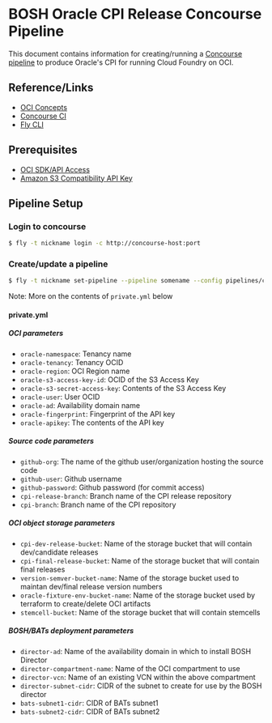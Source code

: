 # BOSH Oracle CPI Release Concourse Pipeline

This document contains information for creating/running a [Concourse pipeline](https://pivotal.io/concourse) to produce Oracle's CPI for running Cloud Foundry on OCI. 

## Reference/Links

* [OCI Concepts](https://docs.us-phoenix-1.oraclecloud.com/Content/GSG/Concepts/concepts.htm)
* [Concourse CI](https://concourse.ci/introduction.html)
* [Fly CLI](https://concourse.ci/fly-cli.html)

## Prerequisites

* [OCI SDK/API Access](https://docs.us-phoenix-1.oraclecloud.com/Content/API/Concepts/sdkconfig.htm)
* [Amazon S3 Compatibility API Key](https://docs.us-phoenix-1.oraclecloud.com/Content/Object/Tasks/s3compatibleapi.htm?Highlight=s3#APIsupport) 

## Pipeline Setup
 
### Login to concourse
```bash
$ fly -t nickname login -c http://concourse-host:port
```

### Create/update a pipeline
```bash
$ fly -t nickname set-pipeline --pipeline somename --config pipelines/cpi-release-pipeline.yml --load-vars-from private.yml
```

Note: More on the contents of `private.yml` below

#### private.yml
##### OCI parameters 
 
* `oracle-namespace`: Tenancy name  
* `oracle-tenancy`: Tenancy OCID  
* `oracle-region`: OCI Region name
* `oracle-s3-access-key-id`: OCID of the S3 Access Key
* `oracle-s3-secret-access-key`: Contents of the S3 Access Key
* `oracle-user`: User OCID
* `oracle-ad`: Availability domain name
* `oracle-fingerprint`: Fingerprint of the API key
* `oracle-apikey`: The contents of the API key

##### Source code parameters 
* `github-org`: The name of the github user/organization hosting the source code
* `github-user`: Github username
* `github-password`: Github password (for commit access)
* `cpi-release-branch`: Branch name of the CPI release repository
* `cpi-branch`: Branch name of the CPI repository
           
##### OCI object storage parameters 
* `cpi-dev-release-bucket`: Name of the storage bucket that will contain dev/candidate releases
* `cpi-final-release-bucket`: Name of the storage bucket that will contain final releases
* `version-semver-bucket-name`: Name of the storage bucket used to maintan dev/final release version numbers
* `oracle-fixture-env-bucket-name`: Name of the storage bucket used by terraform to create/delete OCI artifacts
* `stemcell-bucket`: Name of the storage bucket that will contain stemcells

##### BOSH/BATs deployment parameters
* `director-ad`: Name of the availability domain in which to install BOSH Director
* `director-compartment-name`: Name of the OCI compartment to use 
* `director-vcn`: Name of an existing VCN within the above compartment
* `director-subnet-cidr`: CIDR of the subnet to create for use by the BOSH director
* `bats-subnet1-cidr`: CIDR of BATs subnet1
* `bats-subnet2-cidr`: CIDR of BATs subnet2


